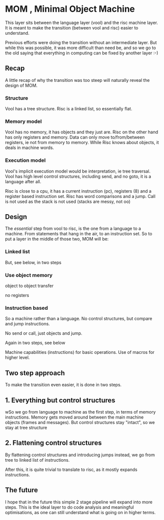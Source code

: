 # MOM , Minimal Object Machine

This layer sits between the language layer (vool) and the risc machine layer.
It is meant to make the transition (between vool and risc) easier to understand.

Previous efforts were doing the transition without an intermediate layer. But while
this was possible, it was more difficult than need be, and so we go to the old saying
that everything in computing can be fixed by another layer :-)

## Recap

A little recap of why the transition was too steep will naturally reveal the design of MOM.

### Structure

Vool has a tree structure. Risc is a linked list, so essentially flat.

### Memory model

Vool has no memory, it has objects and they just are. Risc on the other hand has only registers
and memory. Data can only move to/from/between registers, ie not from memory to memory.
While Risc knows about objects, it deals in machine words.

### Execution model

Vool's implicit execution model would be interpretation, ie tree traversal. Vool has high level
control structures, including send, and no goto, it is a language after all.

Risc is close to a cpu, it has a current instruction (pc), registers (8) and a register based
instruction set. Risc has word comparisons and a jump. Call is not used as the stack is not
used (stacks are messy, not oo)

## Design

The *essential* step from vool to risc, is the one from a language to a machine. From statements
that hang in the air, to an instruction set.
So to put a layer in the middle of those two, MOM will be:

### Linked list

But, see below, in two steps

### Use object memory

object to object transfer

no registers

### Instruction based

So a machine rather than a language. No control structures, but compare and jump instructions.

No send or call, just objects and jump.

Again in two steps, see below

Machine capabilities (instructions) for basic operations. Use of macros for higher level.

## Two step approach

To make the transition even easier, it is done in two steps.

## 1. Everything but control structures

wSo we go from language to machine as the first step, in terms of memory instructions.
Memory gets moved around between the main machine objects (frames and messages).
But control structures stay "intact", so we stay at tree structure

## 2. Flattening control structures

By flattening control structures and introducing jumps instead, we go from tree to linked
list of instructions.

After this, it is quite trivial to translate to risc, as it mostly expands instructions.

## The future

I hope that in the future this simple 2 stage pipeline will expand into more steps.
This is the ideal layer to do code analysis and meaningful optimisations, as one can still
understand what is going on in higher terms.
